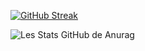 

[![GitHub Streak](https://github-readme-streak-stats.herokuapp.com/?user=RATPI2023&theme=highcontrast)](https://git.io/streak-stats)

![Les Stats GitHub de Anurag](https://github-readme-stats.vercel.app/api?username=CRAZY&show_icons=true&theme=chartreuse-dark) 



 

